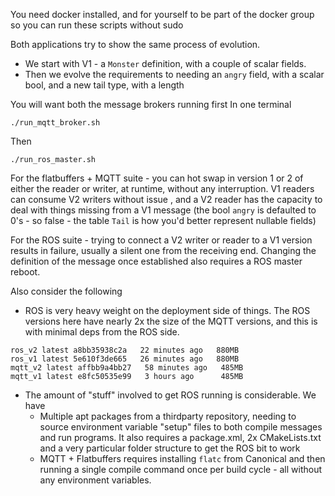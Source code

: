 You need docker installed, and for yourself to be part of the docker group so you can run these scripts without sudo

Both applications try to show the same process of evolution.

 - We start with V1 - a `Monster` definition, with a couple of scalar fields.
 - Then we evolve the requirements to needing an `angry` field, with a scalar bool, and a new tail type, with a length

You will want both the message brokers running first
In one terminal
```
./run_mqtt_broker.sh
```

Then

```
./run_ros_master.sh
```

For the flatbuffers + MQTT suite - you can hot swap in version 1 or 2 of either the reader or writer, at runtime, without any interruption. V1 readers can consume V2 writers without issue , and a V2 reader has the capacity to deal with things missing from a V1 message (the bool `angry` is defaulted to 0's - so false - the table `Tail` is how you'd better represent nullable fields)

For the ROS suite - trying to connect a V2 writer or reader to a V1 version results in failure, usually a silent one from the receiving end. Changing the definition of the message once established also requires a ROS master reboot.

Also consider the following

 - ROS is very heavy weight on the deployment side of things. The ROS versions here have nearly 2x the size of the MQTT versions, and this is with minimal deps from the ROS side.
```
ros_v2 latest a8bb35938c2a   22 minutes ago   880MB
ros_v1 latest 5e610f3de665   26 minutes ago   880MB
mqtt_v2 latest affbb9a4bb27   58 minutes ago   485MB
mqtt_v1 latest e8fc50535e99   3 hours ago      485MB
```
 - The amount of "stuff" involved to get ROS running is considerable. We have
   - Multiple apt packages from a thirdparty repository, needing to source environment variable "setup" files to both compile messages and run programs. It also requires a package.xml, 2x CMakeLists.txt and a very particular folder structure to get the ROS bit to work
   - MQTT + Flatbuffers requires installing `flatc` from Canonical and then running a single compile command once per build cycle - all without any environment variables.


